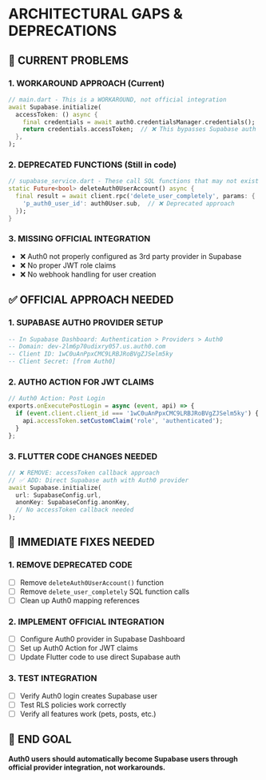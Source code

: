 # ARCHITECTURAL GAPS & DEPRECATIONS

## 🚨 CURRENT PROBLEMS

### 1. **WORKAROUND APPROACH** (Current)
```dart
// main.dart - This is a WORKAROUND, not official integration
await Supabase.initialize(
  accessToken: () async {
    final credentials = await auth0.credentialsManager.credentials();
    return credentials.accessToken;  // ❌ This bypasses Supabase auth
  },
);
```

### 2. **DEPRECATED FUNCTIONS** (Still in code)
```dart
// supabase_service.dart - These call SQL functions that may not exist
static Future<bool> deleteAuth0UserAccount() async {
  final result = await client.rpc('delete_user_completely', params: {
    'p_auth0_user_id': auth0User.sub,  // ❌ Deprecated approach
  });
}
```

### 3. **MISSING OFFICIAL INTEGRATION**
- ❌ Auth0 not properly configured as 3rd party provider in Supabase
- ❌ No proper JWT role claims
- ❌ No webhook handling for user creation

## ✅ OFFICIAL APPROACH NEEDED

### 1. **SUPABASE AUTH0 PROVIDER SETUP**
```sql
-- In Supabase Dashboard: Authentication > Providers > Auth0
-- Domain: dev-2lm6p70udixry057.us.auth0.com
-- Client ID: 1wC0uAnPpxCMC9LRBJRoBVgZJSelm5ky
-- Client Secret: [from Auth0]
```

### 2. **AUTH0 ACTION FOR JWT CLAIMS**
```javascript
// Auth0 Action: Post Login
exports.onExecutePostLogin = async (event, api) => {
  if (event.client.client_id === '1wC0uAnPpxCMC9LRBJRoBVgZJSelm5ky') {
    api.accessToken.setCustomClaim('role', 'authenticated');
  }
};
```

### 3. **FLUTTER CODE CHANGES NEEDED**
```dart
// ❌ REMOVE: accessToken callback approach
// ✅ ADD: Direct Supabase auth with Auth0 provider
await Supabase.initialize(
  url: SupabaseConfig.url,
  anonKey: SupabaseConfig.anonKey,
  // No accessToken callback needed
);
```

## 🔧 IMMEDIATE FIXES NEEDED

### 1. **REMOVE DEPRECATED CODE**
- [ ] Remove `deleteAuth0UserAccount()` function
- [ ] Remove `delete_user_completely` SQL function calls
- [ ] Clean up Auth0 mapping references

### 2. **IMPLEMENT OFFICIAL INTEGRATION**
- [ ] Configure Auth0 provider in Supabase Dashboard
- [ ] Set up Auth0 Action for JWT claims
- [ ] Update Flutter code to use direct Supabase auth

### 3. **TEST INTEGRATION**
- [ ] Verify Auth0 login creates Supabase user
- [ ] Test RLS policies work correctly
- [ ] Verify all features work (pets, posts, etc.)

## 🎯 END GOAL
**Auth0 users should automatically become Supabase users through official provider integration, not workarounds.**
